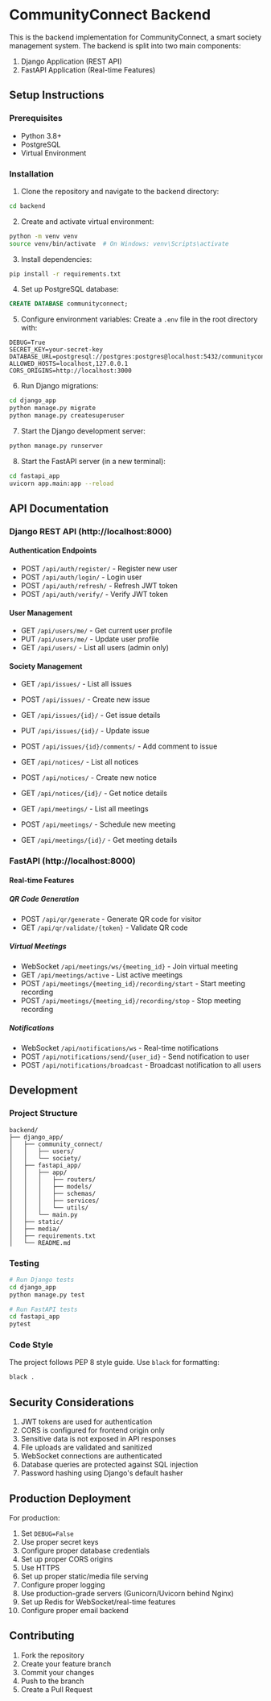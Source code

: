 # CommunityConnect Backend

This is the backend implementation for CommunityConnect, a smart society management system. The backend is split into two main components:

1. Django Application (REST API)
2. FastAPI Application (Real-time Features)

## Setup Instructions

### Prerequisites
- Python 3.8+
- PostgreSQL
- Virtual Environment

### Installation

1. Clone the repository and navigate to the backend directory:
```bash
cd backend
```

2. Create and activate virtual environment:
```bash
python -m venv venv
source venv/bin/activate  # On Windows: venv\Scripts\activate
```

3. Install dependencies:
```bash
pip install -r requirements.txt
```

4. Set up PostgreSQL database:
```sql
CREATE DATABASE communityconnect;
```

5. Configure environment variables:
Create a `.env` file in the root directory with:
```env
DEBUG=True
SECRET_KEY=your-secret-key
DATABASE_URL=postgresql://postgres:postgres@localhost:5432/communityconnect
ALLOWED_HOSTS=localhost,127.0.0.1
CORS_ORIGINS=http://localhost:3000
```

6. Run Django migrations:
```bash
cd django_app
python manage.py migrate
python manage.py createsuperuser
```

7. Start the Django development server:
```bash
python manage.py runserver
```

8. Start the FastAPI server (in a new terminal):
```bash
cd fastapi_app
uvicorn app.main:app --reload
```

## API Documentation

### Django REST API (http://localhost:8000)

#### Authentication Endpoints
- POST `/api/auth/register/` - Register new user
- POST `/api/auth/login/` - Login user
- POST `/api/auth/refresh/` - Refresh JWT token
- POST `/api/auth/verify/` - Verify JWT token

#### User Management
- GET `/api/users/me/` - Get current user profile
- PUT `/api/users/me/` - Update user profile
- GET `/api/users/` - List all users (admin only)

#### Society Management
- GET `/api/issues/` - List all issues
- POST `/api/issues/` - Create new issue
- GET `/api/issues/{id}/` - Get issue details
- PUT `/api/issues/{id}/` - Update issue
- POST `/api/issues/{id}/comments/` - Add comment to issue

- GET `/api/notices/` - List all notices
- POST `/api/notices/` - Create new notice
- GET `/api/notices/{id}/` - Get notice details

- GET `/api/meetings/` - List all meetings
- POST `/api/meetings/` - Schedule new meeting
- GET `/api/meetings/{id}/` - Get meeting details

### FastAPI (http://localhost:8000)

#### Real-time Features

##### QR Code Generation
- POST `/api/qr/generate` - Generate QR code for visitor
- GET `/api/qr/validate/{token}` - Validate QR code

##### Virtual Meetings
- WebSocket `/api/meetings/ws/{meeting_id}` - Join virtual meeting
- GET `/api/meetings/active` - List active meetings
- POST `/api/meetings/{meeting_id}/recording/start` - Start meeting recording
- POST `/api/meetings/{meeting_id}/recording/stop` - Stop meeting recording

##### Notifications
- WebSocket `/api/notifications/ws` - Real-time notifications
- POST `/api/notifications/send/{user_id}` - Send notification to user
- POST `/api/notifications/broadcast` - Broadcast notification to all users

## Development

### Project Structure
```
backend/
├── django_app/
│   ├── community_connect/
│   │   ├── users/
│   │   └── society/
│   ├── fastapi_app/
│   │   ├── app/
│   │   │   ├── routers/
│   │   │   ├── models/
│   │   │   ├── schemas/
│   │   │   ├── services/
│   │   │   └── utils/
│   │   └── main.py
│   ├── static/
│   ├── media/
│   ├── requirements.txt
│   └── README.md
```

### Testing
```bash
# Run Django tests
cd django_app
python manage.py test

# Run FastAPI tests
cd fastapi_app
pytest
```

### Code Style
The project follows PEP 8 style guide. Use `black` for formatting:
```bash
black .
```

## Security Considerations

1. JWT tokens are used for authentication
2. CORS is configured for frontend origin only
3. Sensitive data is not exposed in API responses
4. File uploads are validated and sanitized
5. WebSocket connections are authenticated
6. Database queries are protected against SQL injection
7. Password hashing using Django's default hasher

## Production Deployment

For production:
1. Set `DEBUG=False`
2. Use proper secret keys
3. Configure proper database credentials
4. Set up proper CORS origins
5. Use HTTPS
6. Set up proper static/media file serving
7. Configure proper logging
8. Use production-grade servers (Gunicorn/Uvicorn behind Nginx)
9. Set up Redis for WebSocket/real-time features
10. Configure proper email backend

## Contributing

1. Fork the repository
2. Create your feature branch
3. Commit your changes
4. Push to the branch
5. Create a Pull Request 